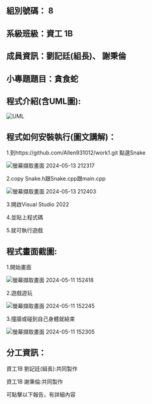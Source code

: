 ## 組別號碼： 8

## 系級班級：資工 1B

## 成員資訊：劉記廷(組長)、 謝秉倫

## 小專題題目：貪食蛇

## 程式介紹(含UML圖):
![UML](https://github.com/Allen931012/Snake/assets/164881533/a6b1a0e7-ef9a-4da8-8e51-87b10662e560)


## 程式如何安裝執行(圖文講解)：
1.到https://github.com/Allen931012/work1.git 點選Snake

![螢幕擷取畫面 2024-05-13 212317](https://github.com/Allen931012/Snake/assets/164881533/ddac26e8-148e-4601-8bda-bc6bc011f810)

2.copy Snake.h跟Snake.cpp跟main.cpp

![螢幕擷取畫面 2024-05-13 212403](https://github.com/Allen931012/Snake/assets/164881533/1f5019c9-158a-4b1c-99f5-7dd4be916cad)

3.開啟Visual Studio 2022

4.並貼上程式碼

5.就可執行遊戲


## 程式畫面截圖:
1.開始畫面

![螢幕擷取畫面 2024-05-11 152418](https://github.com/Allen931012/Snake/assets/164881533/f927fa3d-6526-4a06-a42d-577ac2bfcfea)

2.遊戲遊玩

![螢幕擷取畫面 2024-05-11 152245](https://github.com/Allen931012/Snake/assets/164881533/7bf24440-6eb6-4d78-b3e4-ac00c5e7d3b9)

3.撞牆或碰到自己身體就結束

![螢幕擷取畫面 2024-05-11 152305](https://github.com/Allen931012/Snake/assets/164881533/66a0ba81-fbdb-4a78-b565-bb8875105927)



## 分工資訊：

資工1B 劉記廷(組長):共同製作

資工1B 謝秉倫:共同製作

可點擊以下報告，有詳細內容
